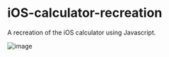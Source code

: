 # iOS-calculator-recreation
A recreation of the iOS calculator using Javascript.


![image](https://user-images.githubusercontent.com/111263856/206071492-554f5c8c-0587-46f6-bd26-643bdbab8567.png)
